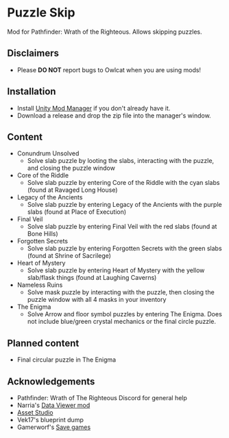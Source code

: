# Puzzle Skip
Mod for Pathfinder: Wrath of the Righteous. Allows skipping puzzles.

## Disclaimers
* Please **DO NOT** report bugs to Owlcat when you are using mods!

## Installation
* Install [Unity Mod Manager](https://www.nexusmods.com/site/mods/21) if you don't already have it.
* Download a release and drop the zip file into the manager's window.

## Content
* Conundrum Unsolved
    * Solve slab puzzle by looting the slabs, interacting with the puzzle, and closing the puzzle window
* Core of the Riddle
    * Solve slab puzzle by entering Core of the Riddle with the cyan slabs (found at Ravaged Long House)
* Legacy of the Ancients
    * Solve slab puzzle by entering Legacy of the Ancients with the purple slabs (found at Place of Execution)
* Final Veil
    * Solve slab puzzle by entering Final Veil with the red slabs (found at  Bone Hills)
* Forgotten Secrets
    * Solve slab puzzle by entering Forgotten Secrets with the green slabs (found at Shrine of Sacrilege)
* Heart of Mystery
    * Solve slab puzzle by entering Heart of Mystery with the yellow slab/flask things (found at Laughing Caverns)
* Nameless Ruins
    * Solve mask puzzle by interacting with the puzzle, then closing the puzzle window with all 4 masks in your inventory
* The Enigma
    * Solve Arrow and floor symbol puzzles by entering The Enigma. Does not include blue/green crystal mechanics or the final circle puzzle.

## Planned content
* Final circular puzzle in The Enigma

## Acknowledgements
* Pathfinder: Wrath of The Righteous Discord for general help
* Narria's [Data Viewer mod](https://github.com/cabarius/DataViewer)
* [Asset Studio](https://github.com/Perfare/AssetStudio)
* Vek17's blueprint dump
* Gamerworf's [Save games](https://www.nexusmods.com/pathfinderwrathoftherighteous/mods/45)
